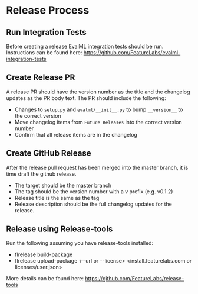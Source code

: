 # Release Process

## Run Integration Tests
Before creating a release EvalML integration tests should be run. Instructions can be found here:
https://github.com/FeatureLabs/evalml-integration-tests

## Create Release PR
A release PR should have the version number as the title and the changelog updates as the PR body text. 
The PR should include the following:
* Changes to `setup.py` and `evalml/__init__.py` to bump `__version__` to the correct version
* Move changelog items from `Future Releases` into the correct version number
* Confirm that all release items are in the changelog

## Create GitHub Release
After the release pull request has been merged into the master branch, it is time draft the github release.
* The target should be the master branch
* The tag should be the version number with a v prefix (e.g. v0.1.2)
* Release title is the same as the tag
* Release description should be the full changelog updates for the release.

## Release using Release-tools
Run the following assuming you have release-tools installed:
* flrelease build-package
* flrelease upload-package <--url or --license> <install.featurelabs.com or licenses/user.json>

More details can be found here: https://github.com/FeatureLabs/release-tools